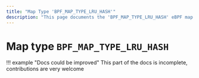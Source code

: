 ```yaml
---
title: "Map Type 'BPF_MAP_TYPE_LRU_HASH'"
description: "This page documents the 'BPF_MAP_TYPE_LRU_HASH' eBPF map type, including its definition, usage, program types that can use it, and examples."
---
```

# Map type `BPF_MAP_TYPE_LRU_HASH`

!!! example "Docs could be improved"
    This part of the docs is incomplete, contributions are very welcome
